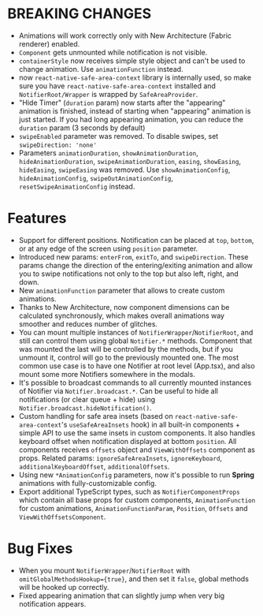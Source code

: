 # BREAKING CHANGES
- Animations will work correctly only with New Architecture (Fabric renderer) enabled.
- `Component` gets unmounted while notification is not visible.
- `containerStyle` now receives simple style object and can't be used to change animation. Use `animationFunction` instead.
- now `react-native-safe-area-context` library is internally used, so make sure you have `react-native-safe-area-context` installed and `NotifierRoot/Wrapper` is wrapped by `SafeAreaProvider`.
- "Hide Timer" (`duration` param) now starts after the "appearing" animation is finished, instead of starting when "appearing" animation is just started. If you had long appearing animation, you can reduce the `duration` param (3 seconds by default)
- `swipeEnabled` parameter was removed. To disable swipes, set `swipeDirection: 'none'`
- Parameters `animationDuration`, `showAnimationDuration`, `hideAnimationDuration`, `swipeAnimationDuration`, `easing`, `showEasing`, `hideEasing`, `swipeEasing` was removed. Use `showAnimationConfig`, `hideAnimationConfig`, `swipeOutAnimationConfig`, `resetSwipeAnimationConfig` instead.

# Features
- Support for different positions. Notification can be placed at `top`, `bottom`, or at any edge of the screen using `position` parameter.
- Introduced new params: `enterFrom`, `exitTo`, and `swipeDirection`. These params change the direction of the entering/exiting animation and allow you to swipe notifications not only to the top but also left, right, and down.
- New `animationFunction` parameter that allows to create custom animations.
- Thanks to New Architecture, now component dimensions can be calculated synchronously, which makes overall animations way smoother and reduces number of glitches.
- You can mount multiple instances of `NotifierWrapper`/`NotifierRoot`, and still can control them using global `Notifier.*` methods. Component that was mounted the last will be controlled by the methods, but if you unmount it, control will go to the previously mounted one. The most common use case is to have one Notifier at root level (App.tsx), and also mount some more Notifiers somewhere in the modals.
- It's possible to broadcast commands to all currently mounted instances of Notifier via `Notifier.broadcast.*`. Can be useful to hide all notifications (or clear queue + hide) using `Notifier.broadcast.hideNotification()`.
- Custom handling for safe area insets (based on `react-native-safe-area-context`'s `useSafeAreaInsets` hook) in all built-in components + simple API to use the same insets in custom components. It also handles keyboard offset when notification displayed at bottom `position`. All components receives `offsets` object and `ViewWithOffsets` component as props. Related params: `ignoreSafeAreaInsets`, `ignoreKeyboard`, `additionalKeyboardOffset`, `additionalOffsets`.
- Using new `*AnimationConfig` parameters, now it's possible to run __Spring__ animations with fully-customizable config.
- Export additional TypeScript types, such as `NotifierComponentProps` which contain all base props for custom components, `AnimationFunction` for custom animations, `AnimationFunctionParam`, `Position`, `Offsets` and `ViewWithOffsetsComponent`.

# Bug Fixes
- When you mount `NotifierWrapper`/`NotifierRoot` with `omitGlobalMethodsHookup={true}`, and then set it `false`, global methods will be hooked up correctly.
- Fixed appearing animation that can slightly jump when very big notification appears.